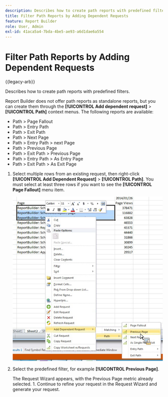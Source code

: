```yaml
---
description: Describes how to create path reports with predefined filters.
title: Filter Path Reports by Adding Dependent Requests
feature: Report Builder
role: User, Admin
exl-id: 41aca5a4-7bda-4be5-ae93-a6d1dae6a554
---
```

# Filter Path Reports by Adding Dependent Requests

{{legacy-arb}}

Describes how to create path reports with predefined filters.

Report Builder does not offer path reports as standalone reports, but you can create them through the **[!UICONTROL Add dependent request]** > **[!UICONTROL Path]** context menus. The following reports are available:

* Path > Page Fallout 
* Path > Entry Path 
* Path > Exit Path 
* Path > Next Page 
* Path > Entry Path > next Page 
* Path > Previous Page 
* Path > Exit Path > Previous Page 
* Path > Entry Path > As Entry Page 
* Path > Exit Path > As Exit Page

1. Select multiple rows from an existing request, then right-click **[!UICONTROL Add Dependent Request]** > **[!UICONTROL Path]**. You must select at least three rows if you want to see the **[!UICONTROL Page Fallout]** menu item.

   ![Screenshot showing three selected rows with the Add Dependent Request option selected.](assets/dependen_request.png)

2. Select the predefined filter, for example **[!UICONTROL Previous Page]**.

   The Request Wizard appears, with the Previous Page metric already selected. 1. Continue to refine your request in the Request Wizard and generate your request.
